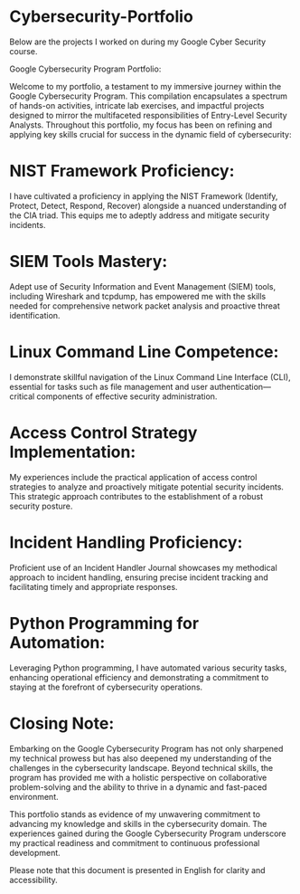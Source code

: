 # Cybersecurity-Portfolio
Below are the projects I worked on during my Google Cyber Security course.

Google Cybersecurity Program Portfolio:

Welcome to my portfolio, a testament to my immersive journey within the Google Cybersecurity Program. This compilation encapsulates a spectrum of hands-on activities, intricate lab exercises, and impactful projects designed to mirror the multifaceted responsibilities of Entry-Level Security Analysts. Throughout this portfolio, my focus has been on refining and applying key skills crucial for success in the dynamic field of cybersecurity:

# NIST Framework Proficiency:
I have cultivated a proficiency in applying the NIST Framework (Identify, Protect, Detect, Respond, Recover) alongside a nuanced understanding of the CIA triad. This equips me to adeptly address and mitigate security incidents.

# SIEM Tools Mastery:
Adept use of Security Information and Event Management (SIEM) tools, including Wireshark and tcpdump, has empowered me with the skills needed for comprehensive network packet analysis and proactive threat identification.

# Linux Command Line Competence:
I demonstrate skillful navigation of the Linux Command Line Interface (CLI), essential for tasks such as file management and user authentication—critical components of effective security administration.

# Access Control Strategy Implementation:
My experiences include the practical application of access control strategies to analyze and proactively mitigate potential security incidents. This strategic approach contributes to the establishment of a robust security posture.

# Incident Handling Proficiency:
Proficient use of an Incident Handler Journal showcases my methodical approach to incident handling, ensuring precise incident tracking and facilitating timely and appropriate responses.

# Python Programming for Automation:
Leveraging Python programming, I have automated various security tasks, enhancing operational efficiency and demonstrating a commitment to staying at the forefront of cybersecurity operations.

# Closing Note:
Embarking on the Google Cybersecurity Program has not only sharpened my technical prowess but has also deepened my understanding of the challenges in the cybersecurity landscape. Beyond technical skills, the program has provided me with a holistic perspective on collaborative problem-solving and the ability to thrive in a dynamic and fast-paced environment.

This portfolio stands as evidence of my unwavering commitment to advancing my knowledge and skills in the cybersecurity domain. The experiences gained during the Google Cybersecurity Program underscore my practical readiness and commitment to continuous professional development.

Please note that this document is presented in English for clarity and accessibility.
